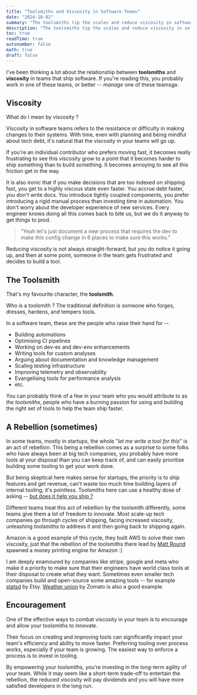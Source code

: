 ```yaml
---
title: "Toolsmiths and Viscosity in Software Teams"
date: "2024-10-02"
summary: "The toolsmiths tip the scales and reduce viscosity in software teams. Encourage them."
description: "The toolsmiths tip the scales and reduce viscosity in software teams. Encourage them."
toc: true
readTime: true
autonumber: false
math: true
draft: false
---
```


I've been thinking a lot about the relationship between **toolsmiths** and **viscosity** in teams that ship software. If you're reading this, you probably work in one of these teams, or better -- *manage* one of these teamsga.

## Viscosity

What do I mean by viscosity ? 

Viscosity in software teams refers to the resistance or difficulty in making changes to their systems. With time, even with planning and being mindful about tech debt, it's natural that the viscosity in your teams will go up.

If you're an individual contributor who prefers moving fast, it becomes really frustrating to see this viscosity grow to a point that it becomes harder to ship something than to build something. It becomes annoying to see all this friction get in the way. 

It is also ironic that if you make decisions that are too indexed on shipping fast, you get to a highly viscous state even faster. You accrue debt faster, you don't write docs. You introduce tightly coupled components, you prefer introducing a rigid manual process than investing time in automation. You don't worry about the developer experience of new services. Every engineer knows doing all this comes back to bite us, but we do it anyway to get things to prod.

> "Yeah let's just document a new process that requires the dev to make this config change in 6 places to make sure this works."

Reducing viscosity is not always straight-forward, but you do notice it going up, and then at some point, someone in the team gets frustrated and decides to build a tool.

## The Toolsmith

That's my favourite character, the **toolsmith**. 

Who is a toolsmith ? The traditional definition is someone who forges, dresses, hardens, and tempers tools. 

In a software team, these are the people who raise their hand for --

- Building automations
- Optimising CI pipelines
- Working on dev-ex and dev-env enhancements
- Writing tools for custom analyses
- Arguing about documentation and knowledge management
- Scaling testing infrastructure
- Improving telemetry and observability
- Evangelising tools for performance analysis 
- etc.

You can probably think of a few in your team who you would attribute to as *the toolsmiths*, people who have a burning passion for using and building the right set of tools to help the team ship faster.  

## A Rebellion (sometimes)

In some teams, mostly in startups, the whole "*let me write a tool for this*" is an act of rebellion. This being a rebellion comes as a surprise to some folks who have always been at big tech companies, you probably have more tools at your disposal than you can keep track of, and can easily prioritise building some tooling to get your work done.  

But being skeptical here makes sense for startups, the priority is to ship features and get revenue, can't waste too much time building layers of internal tooling, it's pointless. Toolsmiths here can use a healthy dose of asking -- [but does it help you ship ?](https://thorstenball.com/blog/2020/08/25/but-does-it-help-you-ship/)

Different teams treat this act of rebellion by the toolsmith differently, some teams give them a lot of freedom to innovate. Most scale-up tech companies go through cycles of shipping, facing increased viscosity, unleashing toolsmiths to address it and then going back to shipping again. 

Amazon is a good example of this cycle, they built AWS to solve their own viscosity, just that the rebellion of the toolsmiths there lead by [Matt Round](https://www.cloudzero.com/blog/matt-round-interview/)  spawned a money printing engine for Amazon :)

I am deeply enamoured by companies like stripe, google and meta who make it a priority to make sure that their engineers have world class tools at their disposal to create what they want. Sometimes even smaller tech companies build and open-source some amazing tools -- for example [statsd](https://github.com/statsd/statsd) by Etsy. [Weather union](https://www.weatherunion.com/) by Zomato is also a good example.

## Encouragement

One of the effective ways to combat viscosity in your team is to encourage and allow your toolsmiths to innovate. 

Their focus on creating and improving tools can significantly impact your team's efficiency and ability to move faster. Preferring tooling over process works, especially if your team is growing. The easiest way to enforce a process is to invest in tooling.

By empowering your toolsmiths, you're investing in the long-term agility of your team. While it may seem like a short-term trade-off to entertain the rebellion, the reduced viscosity will pay dividends and you will have more satisfied developers in the long run.